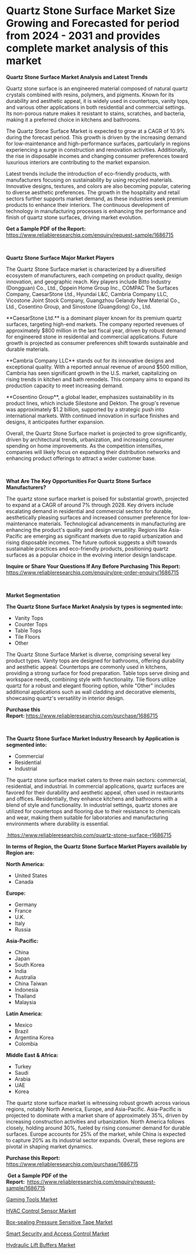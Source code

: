 <p><h1>Quartz Stone Surface Market Size Growing and Forecasted for period from 2024 - 2031 and provides complete market analysis of this market</h1></p><p><strong>Quartz Stone Surface Market Analysis and Latest Trends</strong></p>
<p><p>Quartz stone surface is an engineered material composed of natural quartz crystals combined with resins, polymers, and pigments. Known for its durability and aesthetic appeal, it is widely used in countertops, vanity tops, and various other applications in both residential and commercial settings. Its non-porous nature makes it resistant to stains, scratches, and bacteria, making it a preferred choice in kitchens and bathrooms.</p><p>The Quartz Stone Surface Market is expected to grow at a CAGR of 10.9% during the forecast period. This growth is driven by the increasing demand for low-maintenance and high-performance surfaces, particularly in regions experiencing a surge in construction and renovation activities. Additionally, the rise in disposable incomes and changing consumer preferences toward luxurious interiors are contributing to the market expansion.</p><p>Latest trends include the introduction of eco-friendly products, with manufacturers focusing on sustainability by using recycled materials. Innovative designs, textures, and colors are also becoming popular, catering to diverse aesthetic preferences. The growth in the hospitality and retail sectors further supports market demand, as these industries seek premium products to enhance their interiors. The continuous development of technology in manufacturing processes is enhancing the performance and finish of quartz stone surfaces, driving market evolution.</p></p>
<p><strong>Get a Sample PDF of the Report:&nbsp;</strong> <a href="https://www.reliableresearchiq.com/enquiry/request-sample/1686715?utm_campaign=1404&utm_medium=2&utm_source=Github&utm_content=ia&utm_term=16102024&utm_id=quartz-stone-surface">https://www.reliableresearchiq.com/enquiry/request-sample/1686715</a></p>
<p>&nbsp;</p>
<p><strong>Quartz Stone Surface Major Market Players</strong></p>
<p><p>The Quartz Stone Surface market is characterized by a diversified ecosystem of manufacturers, each competing on product quality, design innovation, and geographic reach. Key players include Bitto Industry (Dongguan) Co., Ltd., Oppein Home Group Inc., COMPAC The Surfaces Company, CaesarStone Ltd., Hyundai L&C, Cambria Company LLC, Vicostone Joint Stock Company, Guangzhou Gelandy New Material Co., Ltd., Cosentino Group, and Sinostone (Guangdong) Co., Ltd.</p><p>**CaesarStone Ltd.** is a dominant player known for its premium quartz surfaces, targeting high-end markets. The company reported revenues of approximately $800 million in the last fiscal year, driven by robust demand for engineered stone in residential and commercial applications. Future growth is projected as consumer preferences shift towards sustainable and durable materials.</p><p>**Cambria Company LLC** stands out for its innovative designs and exceptional quality. With a reported annual revenue of around $500 million, Cambria has seen significant growth in the U.S. market, capitalizing on rising trends in kitchen and bath remodels. This company aims to expand its production capacity to meet increasing demand.</p><p>**Cosentino Group**, a global leader, emphasizes sustainability in its product lines, which include Silestone and Dekton. The group's revenue was approximately $1.2 billion, supported by a strategic push into international markets. With continued innovation in surface finishes and designs, it anticipates further expansion.</p><p>Overall, the Quartz Stone Surface market is projected to grow significantly, driven by architectural trends, urbanization, and increasing consumer spending on home improvements. As the competition intensifies, companies will likely focus on expanding their distribution networks and enhancing product offerings to attract a wider customer base.</p></p>
<p>&nbsp;</p>
<p><strong>What Are The Key Opportunities For Quartz Stone Surface Manufacturers?</strong></p>
<p><p>The quartz stone surface market is poised for substantial growth, projected to expand at a CAGR of around 7% through 2028. Key drivers include escalating demand in residential and commercial sectors for durable, aesthetically pleasing surfaces and increased consumer preference for low-maintenance materials. Technological advancements in manufacturing are enhancing the product's quality and design versatility. Regions like Asia-Pacific are emerging as significant markets due to rapid urbanization and rising disposable incomes. The future outlook suggests a shift towards sustainable practices and eco-friendly products, positioning quartz surfaces as a popular choice in the evolving interior design landscape.</p></p>
<p><strong>Inquire or Share Your Questions If Any Before Purchasing This Report:</strong> <a href="https://www.reliableresearchiq.com/enquiry/pre-order-enquiry/1686715?utm_campaign=1404&utm_medium=2&utm_source=Github&utm_content=ia&utm_term=16102024&utm_id=quartz-stone-surface">https://www.reliableresearchiq.com/enquiry/pre-order-enquiry/1686715</a></p>
<p>&nbsp;</p>
<p><strong>Market Segmentation</strong></p>
<p><strong>The Quartz Stone Surface Market Analysis by types is segmented into:</strong></p>
<p><ul><li>Vanity Tops</li><li>Counter Tops</li><li>Table Tops</li><li>Tile Floors</li><li>Other</li></ul></p>
<p><p>The Quartz Stone Surface Market is diverse, comprising several key product types. Vanity tops are designed for bathrooms, offering durability and aesthetic appeal. Countertops are commonly used in kitchens, providing a strong surface for food preparation. Table tops serve dining and workspace needs, combining style with functionality. Tile floors utilize quartz for a robust and elegant flooring option, while "Other" includes additional applications such as wall cladding and decorative elements, showcasing quartz's versatility in interior design.</p></p>
<p><strong>Purchase this Report:&nbsp;</strong><a href="https://www.reliableresearchiq.com/purchase/1686715?utm_campaign=1404&utm_medium=2&utm_source=Github&utm_content=ia&utm_term=16102024&utm_id=quartz-stone-surface">https://www.reliableresearchiq.com/purchase/1686715</a></p>
<p>&nbsp;</p>
<p><strong>The Quartz Stone Surface Market Industry Research by Application is segmented into:</strong></p>
<p><ul><li>Commercial</li><li>Residential</li><li>Industrial</li></ul></p>
<p><p>The quartz stone surface market caters to three main sectors: commercial, residential, and industrial. In commercial applications, quartz surfaces are favored for their durability and aesthetic appeal, often used in restaurants and offices. Residentially, they enhance kitchens and bathrooms with a blend of style and functionality. In industrial settings, quartz stones are utilized for countertops and flooring due to their resistance to chemicals and wear, making them suitable for laboratories and manufacturing environments where durability is essential.</p></p>
<p><a href="https://www.reliableresearchiq.com/quartz-stone-surface-r1686715?utm_campaign=1404&utm_medium=2&utm_source=Github&utm_content=ia&utm_term=16102024&utm_id=quartz-stone-surface">&nbsp;https://www.reliableresearchiq.com/quartz-stone-surface-r1686715</a></p>
<p><strong>In terms of Region, the Quartz Stone Surface Market Players available by Region are:</strong></p>
<p>
    <p> <strong> North America: </strong>
        <ul>
            <li>United States</li>
            <li>Canada</li>
        </ul>
        </p> 
    <p> <strong> Europe: </strong>
        <ul>
            <li>Germany</li>
            <li>France</li>
            <li>U.K.</li>
            <li>Italy</li>
            <li>Russia</li>
        </ul>
        </p> 
    <p> <strong> Asia-Pacific: </strong>
        <ul>
            <li>China</li>
            <li>Japan</li>
            <li>South Korea</li>
            <li>India</li>
            <li>Australia</li>
            <li>China Taiwan</li>
            <li>Indonesia</li>
            <li>Thailand</li>
            <li>Malaysia</li>
        </ul>
        </p> 
    <p> <strong> Latin America: </strong>
        <ul>
            <li>Mexico</li>
            <li>Brazil</li>
            <li>Argentina Korea</li>
            <li>Colombia</li>
        </ul>
        </p> 
    <p> <strong> Middle East & Africa: </strong>
        <ul>
            <li>Turkey</li>
            <li>Saudi</li>
            <li>Arabia</li>
            <li>UAE</li>
            <li>Korea</li>
        </ul>
    </p>
    </p>
<p><p>The quartz stone surface market is witnessing robust growth across various regions, notably North America, Europe, and Asia-Pacific. Asia-Pacific is projected to dominate with a market share of approximately 35%, driven by increasing construction activities and urbanization. North America follows closely, holding around 30%, fueled by rising consumer demand for durable surfaces. Europe accounts for 25% of the market, while China is expected to capture 20% as its industrial sector expands. Overall, these regions are pivotal in shaping market dynamics.</p></p>
<p><strong>Purchase this Report: </strong><a href="https://www.reliableresearchiq.com/purchase/1686715?utm_campaign=1404&utm_medium=2&utm_source=Github&utm_content=ia&utm_term=16102024&utm_id=quartz-stone-surface">https://www.reliableresearchiq.com/purchase/1686715</a></p>
<p>&nbsp;<strong>Get a Sample PDF of the Report:&nbsp;&nbsp;</strong><a href="https://www.reliableresearchiq.com/enquiry/request-sample/1686715?utm_campaign=1404&utm_medium=2&utm_source=Github&utm_content=ia&utm_term=16102024&utm_id=quartz-stone-surface">https://www.reliableresearchiq.com/enquiry/request-sample/1686715</a></p>
<p><strong></strong></p>
<p><p><a href="https://github.com/globismark/Market-Research-Report-List-5/blob/main/gaming-tools-market.md?utm_campaign=1404&utm_medium=2&utm_source=Github&utm_content=ia&utm_term=16102024&utm_id=quartz-stone-surface">Gaming Tools Market</a></p><p><a href="https://www.linkedin.com/pulse/hvac-control-sensor-market-emerging-trends-future-prospects-mbtnc?trk=public_post_embed_feed-article-content&utm_campaign=1404&utm_medium=2&utm_source=Github&utm_content=ia&utm_term=16102024&utm_id=quartz-stone-surface">HVAC Control Sensor Market</a></p><p><a href="https://www.linkedin.com/pulse/box-sealing-pressure-sensitive-tape-market-size-share-growth-7vtxc?trk=public_post_embed_feed-article-content&utm_campaign=1404&utm_medium=2&utm_source=Github&utm_content=ia&utm_term=16102024&utm_id=quartz-stone-surface">Box-sealing Pressure Sensitive Tape Market</a></p><p><a href="https://www.linkedin.com/pulse/deep-dive-smart-security-access-control-market-itstrends-jyojc?trk=public_post_embed_feed-article-content&utm_campaign=1404&utm_medium=2&utm_source=Github&utm_content=ia&utm_term=16102024&utm_id=quartz-stone-surface">Smart Security and Access Control Market</a></p><p><a href="https://www.linkedin.com/pulse/surfing-hydraulic-lift-buffers-wave-riding-market-currents-2031-dwmqf?trk=public_post_embed_feed-article-content&utm_campaign=1404&utm_medium=2&utm_source=Github&utm_content=ia&utm_term=16102024&utm_id=quartz-stone-surface">Hydraulic Lift Buffers Market</a></p></p>